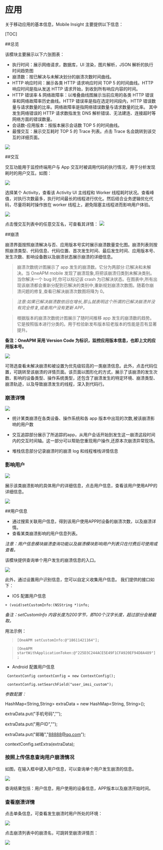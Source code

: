 # 应用

关于移动应用的基本信息，Mobile Insight 主要提供以下信息：

[TOC]

##总览 

该模块主要展示以下六张图表：


- 执行时间：展示网络请求，数据库，UI 渲染，图片解析，JSON 解析的执行时间趋势图
-  崩溃数：按已解决与未解决划分的崩溃次数时间曲线。
- HTTP 响应时间：展示各类 HTTP 请求响应时间 TOP 5 的时间曲线。HTTP 响应时间是指从发送 HTTP 请求开始，到收到所有响应内容的时间。
- HTTP 错误率 & 网络故障率：以堆叠曲线图展示当前应用的各类 HTTP 错误率和网络故障率历史曲线。HTTP 错误率是指在选定时间段内，HTTP 错误数量与请求数量的比率。网络故障率是指网络错误数量与请求数量的比率。
其中发生网络错误的 HTTP 请求数指发生 DNS 解析错误、无法建连、连接超时等网络方面的错误数量。
- 会话数-应用版本：按版本展示会话数 TOP 5 的时间曲线。
- 最慢交互：展示交互耗时 TOP 5 的 Trace 列表。点击 Trace 名会跳转到该交互的详细页面。

![](1.png)

##交互

交互功能用于监控终端用户与 App 交互时被调用代码的执行情况，用于分析发现耗时的用户交互。如图：

![](交互总.png)

选择某个 Activity，查看该 Activity UI 主线程和 Worker 线程耗时状况。查看峰值，对执行次数最多，执行时间最长的线程进行优化。然后结合业务逻辑优化代码，尽量将耗时操作放在 worker 线程上，避免阻塞主线程进而影响用户体验。

![](interaction2.png)

点击慢交互列表中的任意交互名，可查看其详情：
![](interaction3.png)


##崩溃

崩溃界面按照崩溃解决与否、应用版本号实时展示崩溃数量变化图。崩溃列表则按照崩溃类型、代码信息、代码位置、首次发生时间、最后发生时间、应用版本号、发生次数、影响设备数以及崩溃状态展示崩溃的详细信息。

>崩溃次数统计图展示了 app 发生的崩溃数。它分为两部分:已解决和未解决。当 OneAPM mobile 发现了崩溃现象,将把该崩溃归类到未解决类别。当你解决一个 bug 时,你可以标记该 crash 为已解决状态。在图表中,所有出现该崩溃都会重新分配到已解决的类别中,重新规划崩溃次数图。随着你崩溃问题的修复,查看已解决崩溃次数图将降为 0。

>*注意:如果已解决崩溃数依旧在增长,那么就表明这个所谓的已解决崩溃并没有完全修复,或者用户没有更新 APP。*

>根据版本的崩溃次数统计图展示了随时间推移 app 发生的崩溃数的趋势。它是按照版本进行分类的。用于检验新发布版本较老版本的性能是否有显著提升。


**备注：OneAPM 采用 Version Code 为标识，监控应用版本信息，也即上文的应用版本号。**

![](崩溃1.png)

可筛选查看未解决崩溃和被设置为优先级较高的一类崩溃信息。此外，点击代码位置，可跳转至该崩溃的详情页面。该页面以图形化的方式，展示了该崩溃的发生次数、影响的设备类型、操作系统类型，还包含了崩溃发生的特定环境、崩溃类型、崩溃轨迹，以及导致崩溃发生的线程，深入到代码行。


### 崩溃详情

![](bengkui2.png)

* 统计某类崩溃在各类设备、操作系统和各 app 版本中出现的次数,被该崩溃影
响的用户数

* 交互追踪部分展示了所追踪的app，从用户会话开始到发生这一崩溃这段时间内的交互时间轴。这一部分可以帮助您重现用户操作,还原本次崩溃异常现场。

* 堆栈信息部分记录崩溃时的崩溃 log 和线程堆栈详情信息


### 影响用户

![](影响用户2.png)


展示该类崩溃影响的具体用户的详细信息，点击用户信息，查看该用户使用APP的详细信息。

![](用户信息搜索3.png)


##用户信息


- 通过搜索关联用户信息，得到该用户使用APP时设备的崩溃次数，以及崩溃详情。
- 查看某类崩溃影响的用户信息列表。

*注意：用户信息模块崩溃查询功能以及崩溃模块影响用户列表只在付费后可使用或查看。*

该模块提供查询单个用户发生的崩溃信息的入口。

![](yonghuinfo.jpg)

此外，通过设置用户识别信息，您可以自定义收集用户信息。
我们提供的接口如下：

* IOS 配置用户信息


```+ (void)setCustomInfo:(NSString *)info;```

*备注：setCustomInfo 内容长度为200字节，即100个汉字长度，超过部分会被截取。*

用法示例：

>```[OneAPM setCustomInfo:@"18611421164"];```

>```[OneAPM startWithApplicationToken:@"225D3C244ACE5E49F1CFA920EF94D8A489"];```

* Android 配置用户信息


 ``` ContextConfig contextConfig = new ContextConfig();```
 
 ``` contextConfig.setSearchField("user_imsi_custom");```
 
 
*参数配置：*


HashMap<String,String> extraData = new HashMap<String, String>();

extraData.put("手机号码","");
 
extraData.put("用户ID","");
 
extraData.put("邮箱","88888@qq.com");
 
contextConfig.setExtra(extraData);



### 按照上传信息查询用户崩溃情况


如图，在输入框中键入用户信息，可以查询单个用户发生崩溃的信息。

![](用户信息搜索1.png)

查询结果包括：用户信息，用户使用的设备信息，APP版本以及崩溃开始时间。


### 查看崩溃详情

点击单条信息，可查看发生崩溃时用户所处的环境：

![](用户信息搜索3.png)

点击崩溃列表中的崩溃名，可跳转至崩溃详情页：

![](影响用户2.png)



